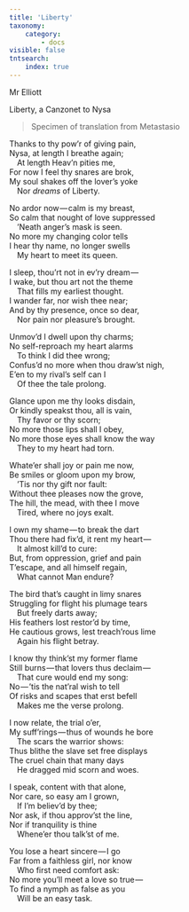 ```yaml
---
title: 'Liberty'
taxonomy:
    category:
        - docs
visible: false
tntsearch:
    index: true
---
```


<div class="author">Mr Elliott</div>

<span class="title">Liberty, a Canzonet to Nysa</span>

> Specimen of translation from Metastasio 

Thanks to thy pow’r of giving pain,  
Nysa, at length I breathe again;  
&emsp;At length Heav’n pities me,  
For now I feel thy snares are brok,  
My soul shakes off the lover’s yoke  
&emsp;Nor *dreams* of Liberty.  

No ardor now — calm is my breast,  
So calm that nought of love suppressed  
&emsp;’Neath anger’s mask is seen.  
No more my changing color tells  
I hear thy name, no longer swells  
&emsp;My heart to meet its queen.  

I sleep, thou’rt not in ev’ry dream —   
I wake, but thou art not the theme  
&emsp;That fills my earliest thought.  
I wander far, nor wish thee near;  
And by thy presence, once so dear,  
&emsp;Nor pain nor pleasure’s brought.  

Unmov’d I dwell upon thy charms;  
No self-reproach my heart alarms  
&emsp;To think I did thee wrong;  
Confus’d no more when thou draw’st nigh,  
E’en to my rival’s self can I  
&emsp;Of thee the tale prolong.  

Glance upon me thy looks disdain,  
Or kindly speakst thou, all is vain,  
&emsp;Thy favor or thy scorn;  
No more those lips shall I obey,  
No more those eyes shall know the way  
&emsp;They to my heart had torn.  

Whate’er shall joy or pain me now,  
Be smiles or gloom upon my brow,  
&emsp;’Tis nor thy gift nor fault:  
Without thee pleases now the grove,  
The hill, the mead, with thee I move  
&emsp;Tired, where no joys exalt.

I own my shame — to break the dart  
Thou there had fix’d, it rent my heart —   
&emsp;It almost kill’d to cure:  
But, from oppression, grief and pain  
T’escape, and all himself regain,  
&emsp;What cannot Man endure?  

The bird that’s caught in limy snares  
Struggling for flight his plumage tears  
&emsp;But freely darts away;  
His feathers lost restor’d by time,  
He cautious grows, lest treach’rous lime  
&emsp;Again his flight betray.  

I know thy think’st my former flame  
Still burns — that lovers thus declaim —   
&emsp;That cure would end my song:  
No — ’tis the nat’ral wish to tell  
Of risks and scapes that erst befell  
&emsp;Makes me the verse prolong. 

I now relate, the trial o’er,  
My suff’rings — thus of wounds he bore  
&emsp;The scars the warrior shows:  
Thus blithe the slave set free displays  
The cruel chain that many days  
&emsp;He dragged mid scorn and woes.

I speak, content with that alone,  
Nor care, so easy am I grown,  
&emsp;If I’m believ’d by thee;  
Nor ask, if thou approv’st the line,  
Nor if tranquility is thine  
&emsp;Whene’er thou talk’st of me.  

You lose a heart sincere — I go  
Far from a faithless girl, nor know  
&emsp;Who first need comfort ask:  
No more you’ll meet a love so true —   
To find a nymph as false as you  
&emsp;Will be an easy task.